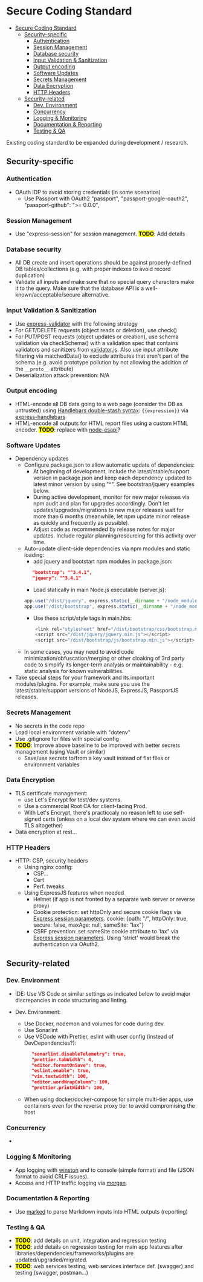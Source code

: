 # Secure Coding Standard

<!-- TOC -->

- [Secure Coding Standard](#secure-coding-standard)
    - [Security-specific](#security-specific)
        - [Authentication](#authentication)
        - [Session Management](#session-management)
        - [Database security](#database-security)
        - [Input Validation & Sanitization](#input-validation--sanitization)
        - [Output encoding](#output-encoding)
        - [Software Updates](#software-updates)
        - [Secrets Management](#secrets-management)
        - [Data Encryption](#data-encryption)
        - [HTTP Headers](#http-headers)
    - [Security-related](#security-related)
        - [Dev. Environment](#dev-environment)
        - [Concurrency](#concurrency)
        - [Logging & Monitoring](#logging--monitoring)
        - [Documentation & Reporting](#documentation--reporting)
        - [Testing & QA](#testing--qa)

<!-- /TOC -->

Existing coding standard to be expanded during development / research.

## Security-specific

### Authentication

-   OAuth IDP to avoid storing credentials (in some scenarios)
    -   Use Passport with OAuth2 "passport", "passport-google-oauth2", "passport-github": ">= 0.0.0",

### Session Management

-   Use "express-session" for session management. <mark>**TODO**</mark>: Add details

### Database security

-   All DB create and insert operations should be against properly-defined DB tables/collections (e.g. with proper indexes to avoid record duplication)
-   Validate all inputs and make sure that no special query characters make it to the query. Make sure that the database API is a well-known/acceptable/secure alternative.

### Input Validation & Sanitization

-   Use [express-validator](https://www.npmjs.com/package/express-validator) with the following strategy
-   For GET/DELETE requests (object reads or deletion), use check()
-   For PUT/POST requests (object updates or creation), use schema validation via checkSchema() with a validation spec that contains validators and sanitizers from [validator.js](https://github.com/chriso/validator.js). Also use input attribute filtering via matchedData() to exclude attributes that aren't part of the schema (e.g. avoid prototype pollution by not allowing the addition of the `__proto__` attribute)
-   Deserialization attack prevention: N/A

### Output encoding

-   HTML-encode all DB data going to a web page (consider the DB as untrusted) using [Handlebars double-stash syntax](https://handlebarsjs.com/expressions.html): `{{expression}}` via [express-handlebars](https://www.npmjs.com/package/express-handlebars)
-   HTML-encode all outputs for HTML report files using a custom HTML encoder. <mark>**TODO**</mark>: replace with [node-esapi](https://github.com/ESAPI/node-esapi)?

### Software Updates

-   Dependency updates
    -   Configure package.json to allow automatic update of dependencies:
        -   At beginning of development, include the latest/stable/support version in package.json and keep each dependency updated to latest minor version by using "^". See bootstrap/jquery examples below.
        -   During active development, monitor for new major releases via npm audit and plan for upgrades accordingly. Don't let updates/upgrades/migrations to new major releases wait for more than 6 months (meanwhile, let npm update minor release as quickly and frequently as possible).
        -   Adjust code as recommended by release notes for major updates. Include regular planning/resourcing for this activity over time.
    -   Auto-update client-side dependencies via npm modules and static loading:
        -   add jquery and bootstart npm modules in package.json:
        ```json
           "bootstrap": "^3.4.1",
           "jquery": "^3.4.1"
        ```
        -   Load statically in main Node.js executable (server.js):
        ```javascript
        app.use("/dist/jquery", express.static(__dirname + "/node_modules/jquery/dist/"));
        app.use("/dist/bootstrap", express.static(__dirname + "/node_modules/bootstrap/dist/"));
        ```
        -   Use these script/style tags in main.hbs:
        ```javascript
            <link rel="stylesheet" href="/dist/bootstrap/css/bootstrap.min.css">
            <script src="/dist/jquery/jquery.min.js"></script>
            <script src="/dist/bootstrap/js/bootstrap.min.js"></script>
        ```
    -   In some cases, you may need to avoid code minimization/obfuscation/merging or other cloaking of 3rd party code to simplify its longer-term analysis or maintainability - e.g. static analysis for known vulnerabilities.
-   Take special steps for your framework and its important modules/plugins. For example, make sure you use the latest/stable/support versions of NodeJS, ExpressJS, PassportJS releases.

### Secrets Management

-   No secrets in the code repo
-   Load local environment variable with "dotenv"
-   Use .gitignore for files with special config
-   <mark>**TODO**</mark>: Improve above baseline to be improved with better secrets management (using Vault or similar)
    -   Save/use secrets to/from a key vault instead of flat files or environment variables

### Data Encryption

-   TLS certificate management:
    -   use Let's Encrypt for test/dev systems.
    -   Use a commercial Root CA for client-facing Prod.
    -   With Let's Encrypt, there's practiccaly no reason left to use self-signed certs (unless on a local dev system where we can even avoid TLS altogether)
-   Data encryption at rest...

### HTTP Headers

-   HTTP: CSP, security headers
    -   Using nginx config:
        -   CSP...
        -   Cert
        -   Perf. tweaks
    -   Using ExpressJS features when needed
        -   Helmet (if app is not fronted by a separate web server or reverse proxy)
        -   Cookie protection: set httpOnly and secure cookie flags via [Express session parameters](https://github.com/expressjs/session).
            cookie: {path: "/", httpOnly: true, secure: false, maxAge: null, sameSite: "lax"}
        -   CSRF prevention: set sameSite cookie attribute to 'lax" via [Express session parameters](https://github.com/expressjs/session). Using 'strict' would break the authentication via OAuth2.

## Security-related

### Dev. Environment

-   IDE: Use VS Code or similar settings as indicated below to avoid major discrepancies in code structuring and linting.
-   Dev. Environment:

    -   Use Docker, nodemon and volumes for code during dev.
    -   Use Sonarlint
    -   Use VSCode with Prettier, eslint with user config (instead of DevDependencies?):

    ```json
          "sonarlint.disableTelemetry": true,
          "prettier.tabWidth": 4,
          "editor.formatOnSave": true,
          "eslint.enable": true,
          "vim.textwidth": 100,
          "editor.wordWrapColumn": 100,
          "prettier.printWidth": 100,
    ```

    -   When using docker/docker-compose for simple multi-tier apps, use containers even for the reverse proxy tier to avoid compromising the host

### Concurrency

-

### Logging & Monitoring

-   App logging with [winston](https://www.npmjs.com/package/winston) and to console (simple format) and file (JSON format to avoid CRLF issues).
-   Access and HTTP traffic logging via [morgan](https://www.npmjs.com/package/morgan).

### Documentation & Reporting

-   Use [marked](https://www.npmjs.com/package/marked) to parse Markdown inputs into HTML outputs (reporting)

### Testing & QA

-   <mark>**TODO**</mark>: add details on unit, integration and regression testing
-   <mark>**TODO**</mark>: add details on regression testing for main app features after libraries/dependencies/frameworks/plugins are updated/upgraded/migrated.
-   <mark>**TODO**</mark>: web services testing, web services interface def. (swagger) and testing (swagger, postman...)
